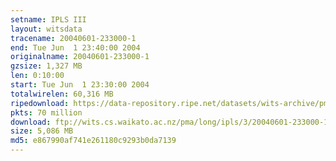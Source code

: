```yaml
---
setname: IPLS III
layout: witsdata
tracename: 20040601-233000-1
end: Tue Jun  1 23:40:00 2004
originalname: 20040601-233000-1
gzsize: 1,327 MB
len: 0:10:00
start: Tue Jun  1 23:30:00 2004
totalwirelen: 60,316 MB
ripedownload: https://data-repository.ripe.net/datasets/wits-archive/pma/long/ipls/3/20040601-233000-1.gz
pkts: 70 million
download: ftp://wits.cs.waikato.ac.nz/pma/long/ipls/3/20040601-233000-1.gz
size: 5,086 MB
md5: e867990af741e261180c9293b0da7139
---
```

